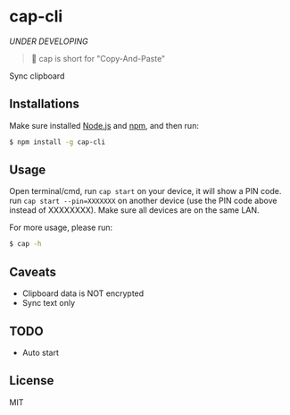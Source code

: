 # cap-cli

*UNDER DEVELOPING*

> 🎩 cap is short for "Copy-And-Paste"

Sync clipboard

## Installations

Make sure installed [Node.js](http://nodejs.org/) and [npm](http://npmjs.org/), and then run:

```bash
$ npm install -g cap-cli
```


## Usage

Open terminal/cmd, run `cap start` on your device, it will show a PIN code. run `cap start --pin=XXXXXXX` on another device (use the PIN code above instead of XXXXXXXX). Make sure all devices are on the same LAN.

For more usage, please run:

```bash
$ cap -h
```


## Caveats

- Clipboard data is NOT encrypted
- Sync text only


## TODO

- Auto start


## License

MIT
